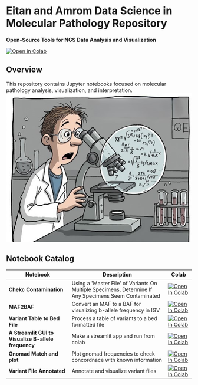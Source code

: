 # Eitan and Amrom Data Science in Molecular Pathology Repository

**Open-Source Tools for NGS Data Analysis and Visualization**

[![Open in Colab](https://colab.research.google.com/assets/colab-badge.svg)](https://colab.research.google.com/github/Eitan177/EitanAmrom/)

## Overview
This repository contains Jupyter notebooks focused on molecular pathology analysis, visualization, and interpretation.
![Pathologist Data Scientist](https://github.com/Eitan177/EitanAmrom/blob/main/pathologist_datascientist.jpeg)
## Notebook Catalog
| Notebook | Description | Colab |
|----------|-------------|-------|
| **Chekc Contamination** | Using a 'Master File' of Variants On Multiple Specimens, Determine If Any Specimens Seem Contaminated | [![Open In Colab](https://colab.research.google.com/assets/colab-badge.svg)](https://colab.research.google.com/github/Eitan177/EitanAmrom/) |
| **MAF2BAF** | Convert an MAF to a BAF for visualizing b-allele frequency in IGV | [![Open In Colab](https://colab.research.google.com/assets/colab-badge.svg)](https://colab.research.google.com/github/Eitan177/EitanAmrom/) |
| **Variant Table to Bed File** | Process a table of variants to a bed formatted file | [![Open In Colab](https://colab.research.google.com/assets/colab-badge.svg)](https://colab.research.google.com/github/Eitan177/EitanAmrom/) |
| **A Streamlit GUI to Visualize B-allele frequency** | Make a streamlit app and run from colab | [![Open In Colab](https://colab.research.google.com/assets/colab-badge.svg)](https://colab.research.google.com/github/Eitan177/EitanAmrom/) |
| **Gnomad Match and plot** | Plot gnomad frequencies to check concordnace with known information | [![Open In Colab](https://colab.research.google.com/assets/colab-badge.svg)](https://colab.research.google.com/github/Eitan177/EitanAmrom/) |
| **Variant File Annotated** | Annotate and visualize variant files | [![Open In Colab](https://colab.research.google.com/assets/colab-badge.svg)](https://colab.research.google.com/github/Eitan177/EitanAmrom/blob/main/variantfile_annotated.ipynb) |
